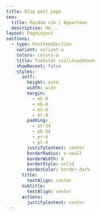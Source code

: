 ```yaml
---
title: Blog post page
seo:
  title: Random cím | Appartman
  description: He...
layout: PageLayout
sections:
  - type: PostFeedSection
    variant: variant-a
    colors: colors-a
    title: Tudástár szállásadóknak
    showRecent: false
    styles:
      self:
        height: auto
        width: wide
        margin:
          - mt-0
          - mb-0
          - ml-0
          - mr-0
        padding:
          - pt-14
          - pb-24
          - pr-4
          - pl-4
        justifyContent: center
        borderRadius: x-small
        borderWidth: 0
        borderStyle: solid
        borderColor: border-dark
      title:
        textAlign: center
      subtitle:
        textAlign: center
      actions:
        justifyContent: center
---
```

